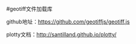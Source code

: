 #geotiff文件加载库

github地址：https://github.com/geotiffjs/geotiff.js
 
 
plotty文档：http://santilland.github.io/plotty/
